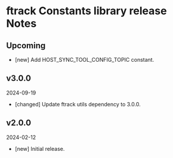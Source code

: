 # ftrack Constants library release Notes

## Upcoming

* [new] Add HOST_SYNC_TOOL_CONFIG_TOPIC constant.

## v3.0.0
2024-09-19

* [changed] Update ftrack utils dependency to 3.0.0.


## v2.0.0
2024-02-12

* [new] Initial release.
